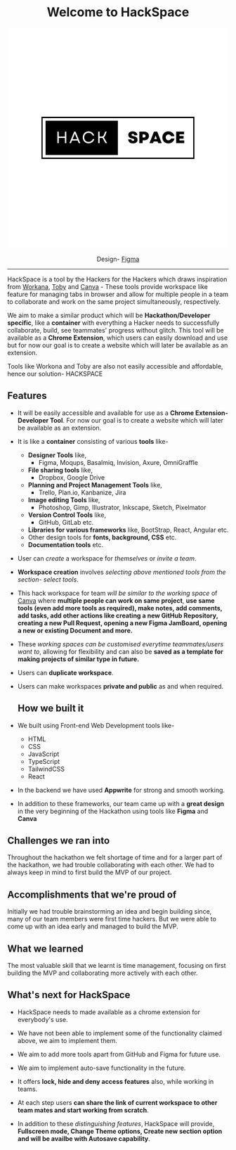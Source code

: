 <div align="center">

<h1>Welcome to HackSpace</h1>

<!--<img width="300" src="src\assets\HackSpaceLogo\ActualLogo\1.png">-->

![HackSpaceLogo](https://raw.githubusercontent.com/arcVaishali/HackSpace/main/src/assets/HackSpaceLogo/ActualLogo/1.png?token=GHSAT0AAAAAACAYQRJZ7RFZKC6BFRFEJCRIZF3YBOA)  

Design- [Figma](https://www.figma.com/file/QkhR6KR31oLELFiJwln7CH/HackSpace?type=design&node-id=0%3A1&mode=design&t=ZCbSgSp4ydPNNCCh-1)

</div> 

--------------------------------------------------------------------------------------------------------------------


HackSpace is a tool by the Hackers for the Hackers which draws inspiration from [Workana](https://workona.com), [Toby](https://www.gettoby.com/) and [Canva](https://www.canva.com/) - These tools provide workspace like feature for managing tabs in browser and allow for multiple people in a team to collaborate and work on the same project simultaneously, respectively.

We aim to make a similar product which will be **Hackathon/Developer specific**, like a **container** with everything a Hacker needs to successfully collaborate, build, see teammates' progress without glitch. This tool will be available as a **Chrome Extension**, which users can easily download and use but for now our goal is to create a website which will later be available as an extension.

Tools like Workona and Toby are also not easily accessible and affordable, hence our solution- HACKSPACE

## Features
- It will be easily accessible and available for use as a **Chrome Extension- Developer Tool**. For now our goal is to create a website which will later be available as an extension.
- It is like a **container** consisting of various **tools** like-
   + **Designer Tools** like,
      - Figma, Moqups, Basalmiq, Invision, Axure, OmniGraffle
   + **File sharing tools** like,
      - Dropbox, Google Drive
   + **Planning and Project Management Tools** like,
      - Trello, Plan.io, Kanbanize, Jira
   + **Image editing Tools** like,
      - Photoshop, Gimp, Illustrator, Inkscape, Sketch, Pixelmator
   + **Version Control Tools** like,
      - GitHub, GitLab etc.
   + **Libraries for various frameworks** like, BootStrap, React, Angular etc.
   + Other design tools for **fonts, background, CSS** etc.
   + **Documentation tools** etc.
- User can *create* a workspace for *themselves* or *invite a team*.
- **Workspace creation** involves *selecting above mentioned tools from the section- select tools*.
- This hack workspace for team *will be similar to the working space* of [Canva]() where **multiple people can work on same project**, **use same tools (even add more tools as required), make notes, add comments, add tasks, add other actions like creating a new GitHub Repository, creating a new Pull Request, opening a new Figma JamBoard, opening a new or existing Document and more.**
- These *working spaces can be customised everytime teammates/users want to*, allowing for flexibility and can also be **saved as a template for making projects of similar type in future.**
- Users can **duplicate workspace**.
- Users can make workspaces **private and public** as and when required.

  ## How we built it
- We built using Front-end Web Development tools like-
     + HTML
     + CSS
     + JavaScript
     + TypeScript
     + TailwindCSS 
     + React
- In the backend we have used **Appwrite** for strong and smooth working.
- In addition to these frameworks, our team came up with a **great design** in the very beginning of the Hackathon using tools like **Figma** and **Canva**

## Challenges we ran into
Throughout the hackathon we felt shortage of time and for a larger part of the hackathon, we had trouble collaborating with each other. We had to always keep in mind to first build the MVP of our project.  

## Accomplishments that we're proud of
Initially we had trouble brainstorming an idea and begin building since, many of our team members were first time hackers. But we were able to come up with an idea early and managed to build the MVP.

## What we learned
The most valuable skill that we learnt is time management, focusing on first building the MVP and collaborating more actively with each other. 

## What's next for HackSpace
- HackSpace needs to made available as a chrome extension for everybody's use.
- We have not been able to implement some of the functionality claimed above, we aim to implement them.
- We aim to add more tools apart from GitHub and Figma for future use.
- We aim to implement auto-save functionality in the future.

- It offers **lock, hide and deny access features** also, while working in teams.
- At each step users **can share the link of current workspace to other team mates and start working from scratch**.
- In addition to these *distinguishing features*, HackSpace will provide, **Fullscreen mode, Change Theme options, Create new section option and will be availbe with Autosave capability**. 



